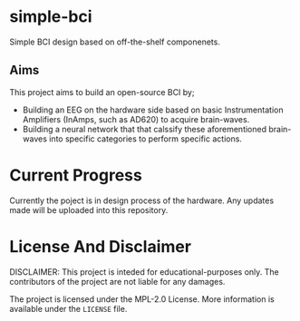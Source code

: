 # simple-bci

Simple BCI design based on off-the-shelf componenets.


## Aims

This project aims to build an open-source BCI by;

* Building an EEG on the hardware side based on basic Instrumentation Amplifiers (InAmps, such as AD620) to acquire brain-waves.
* Building a neural network that that calssify these aforementioned brain-waves into specific categories to perform specific actions.


# Current Progress

Currently the poject is in design process of the hardware. Any updates made will be uploaded into this repository.


# License And Disclaimer

DISCLAIMER: This project is inteded for educational-purposes only. The contributors of the project are not liable for any damages.

The project is licensed under the MPL-2.0 License. More information is available under the `LICENSE` file.
